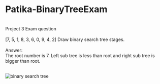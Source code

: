 # Patika-BinaryTreeExam
<br>
Project 3 Exam question <br>  <br>
[7, 5, 1, 8, 3, 6, 0, 9, 4, 2] Draw binary search tree stages. <br>
<br>
Answer:<br>
The root number is 7. Left sub tree is less than root and right sub tree is bigger than root.<br> <br>

![binary search tree](https://camo.githubusercontent.com/f0ab9d66310e6ac5854ce1d3f1079c27ae1c29393af306ebf144bbc3f690c611/68747470733a2f2f692e696d6775722e636f6d2f754879635a76472e6a706567)
